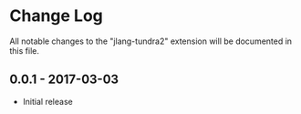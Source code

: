 # Change Log

All notable changes to the "jlang-tundra2" extension will be documented in this file.

## 0.0.1 - 2017-03-03
- Initial release
